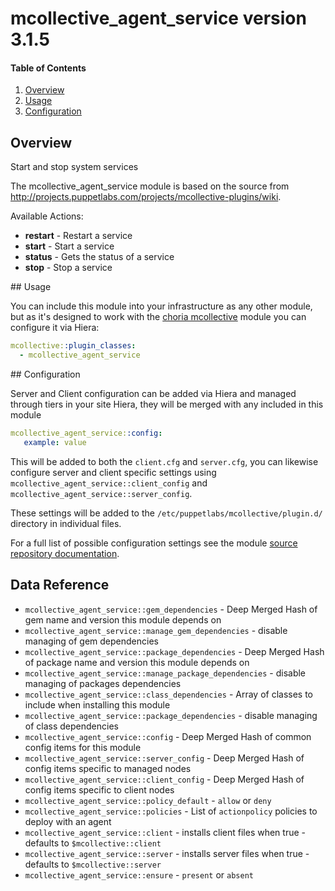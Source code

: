 # mcollective_agent_service version 3.1.5

#### Table of Contents

1. [Overview](#overview)
1. [Usage](#usage)
1. [Configuration](#configuration)

## Overview

Start and stop system services

The mcollective_agent_service module is based on the source from http://projects.puppetlabs.com/projects/mcollective-plugins/wiki.

Available Actions:

  * **restart** - Restart a service
  * **start** - Start a service
  * **status** - Gets the status of a service
  * **stop** - Stop a service

## Usage

You can include this module into your infrastructure as any other module, but as it's designed to work with the [choria mcollective](http://forge.puppet.com/choria/mcollective) module you can configure it via Hiera:

```yaml
mcollective::plugin_classes:
  - mcollective_agent_service
```

## Configuration

Server and Client configuration can be added via Hiera and managed through tiers in your site Hiera, they will be merged with any included in this module

```yaml
mcollective_agent_service::config:
   example: value
```

This will be added to both the `client.cfg` and `server.cfg`, you can likewise configure server and client specific settings using `mcollective_agent_service::client_config` and `mcollective_agent_service::server_config`.

These settings will be added to the `/etc/puppetlabs/mcollective/plugin.d/` directory in individual files.

For a full list of possible configuration settings see the module [source repository documentation](http://projects.puppetlabs.com/projects/mcollective-plugins/wiki).

## Data Reference

  * `mcollective_agent_service::gem_dependencies` - Deep Merged Hash of gem name and version this module depends on
  * `mcollective_agent_service::manage_gem_dependencies` - disable managing of gem dependencies
  * `mcollective_agent_service::package_dependencies` - Deep Merged Hash of package name and version this module depends on
  * `mcollective_agent_service::manage_package_dependencies` - disable managing of packages dependencies
  * `mcollective_agent_service::class_dependencies` - Array of classes to include when installing this module
  * `mcollective_agent_service::package_dependencies` - disable managing of class dependencies
  * `mcollective_agent_service::config` - Deep Merged Hash of common config items for this module
  * `mcollective_agent_service::server_config` - Deep Merged Hash of config items specific to managed nodes
  * `mcollective_agent_service::client_config` - Deep Merged Hash of config items specific to client nodes
  * `mcollective_agent_service::policy_default` - `allow` or `deny`
  * `mcollective_agent_service::policies` - List of `actionpolicy` policies to deploy with an agent
  * `mcollective_agent_service::client` - installs client files when true - defaults to `$mcollective::client`
  * `mcollective_agent_service::server` - installs server files when true - defaults to `$mcollective::server`
  * `mcollective_agent_service::ensure` - `present` or `absent`
